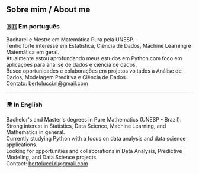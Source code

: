## Sobre mim / About me

### 🇧🇷 Em português

Bacharel e Mestre em Matemática Pura pela UNESP.  
Tenho forte interesse em Estatística, Ciência de Dados, Machine Learning e Matemática em geral.  
Atualmente estou aprofundando meus estudos em Python com foco em aplicações para análise de dados e ciência de dados.  
Busco oportunidades e colaborações em projetos voltados à Análise de Dados, Modelagem Preditiva e Ciência de Dados.  
Contato: bertolucci.rl@gmail.com

---

### 🌍 In English

Bachelor's and Master's degrees in Pure Mathematics (UNESP - Brazil).  
Strong interest in Statistics, Data Science, Machine Learning, and Mathematics in general.  
Currently studying Python with a focus on data analysis and data science applications.  
Looking for opportunities and collaborations in Data Analysis, Predictive Modeling, and Data Science projects.  
Contact: bertolucci.rl@gmail.com
